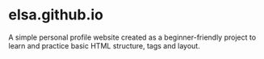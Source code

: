 # elsa.github.io
A simple personal profile website created as a beginner-friendly project to learn and practice basic HTML structure, tags and layout.
